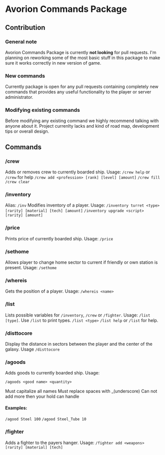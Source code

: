 # Avorion Commands Package
## Contribution
### General note
Avorion Commands Package is currently **not looking** for pull requests. I'm planning on reworking some of the most basic stuff in this package to make sure it works correctly in new version of game.
### New commands
Currently package is open for any pull requests containing completely new commands that provides any useful functionality to the player or server administrator.
### Modifying existing commands
Before modifying any existing command we highly recommend talking with anyone about it. Project currenlty lacks and kind of road map, development tips or overall design.
## Commands
### /crew
Adds or removes crew to currently boarded ship. Usage:
`/crew help` or `/crew` for help
`/crew add <profession> [rank] [level] [amount]`
`/crew fill`
`/crew clear`
### /inventory
Alias: `/inv`
Modifies inventory of a player. Usage:
`/inventory turret <type> [rarity] [material] [tech] [amount]`
`/inventory upgrade <script> [rarity] [amount]`
### /price
Prints price of currently boarded ship. Usage: `/price`
### /sethome
Allows player to change home sector to current if friendly or own station is present. Usage: `/sethome`
### /whereis
Gets the position of a player. Usage: `/whereis <name>`
### /list
Lists possible variables for `/inventory`, `/crew` or `/fighter`. Usage: `/list [type]`. Use `/list` to print types.
`/list <type>`
`/list help` or `/list` for help.
### /disttocore
Display the distance in sectors between the player and the center of the galaxy. Usage `/disttocore`
### /agoods

Adds goods to currently boarded ship. Usage:

`/agoods <good name> <quantity>`

Must capitalize all names
Must replace spaces with _(underscore)
Can not add more then your hold can handle

#### Examples:

`/agood Steel 100`
`/agood Steel_Tube 10`

### /fighter
Adds a fighter to the payers hanger. Usage:
`/fighter add <weapons> [rarity] [material] [tech]`
